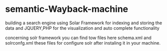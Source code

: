 # semantic-Wayback-machine
building a search engine using Solar Framework for indexing 
and storing the data and JQUERY,PHP for the visualization and auto complete functionality 

concerning solr framework you can find tow files here schema.xml and solrconfg.xml these files for configure solr 
after instaling it in your machine.
